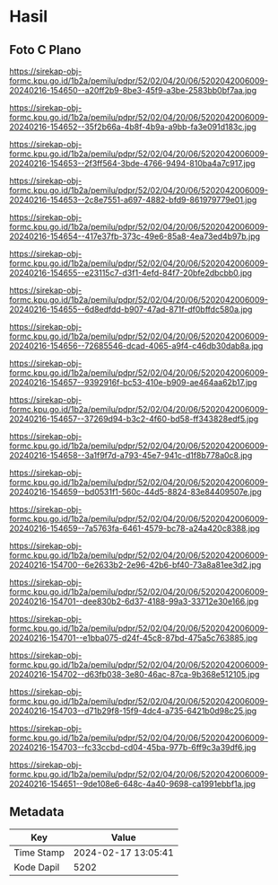# Hasil

## Foto C Plano

https://sirekap-obj-formc.kpu.go.id/1b2a/pemilu/pdpr/52/02/04/20/06/5202042006009-20240216-154650--a20ff2b9-8be3-45f9-a3be-2583bb0bf7aa.jpg

https://sirekap-obj-formc.kpu.go.id/1b2a/pemilu/pdpr/52/02/04/20/06/5202042006009-20240216-154652--35f2b66a-4b8f-4b9a-a9bb-fa3e091d183c.jpg

https://sirekap-obj-formc.kpu.go.id/1b2a/pemilu/pdpr/52/02/04/20/06/5202042006009-20240216-154653--2f3ff564-3bde-4766-9494-810ba4a7c917.jpg

https://sirekap-obj-formc.kpu.go.id/1b2a/pemilu/pdpr/52/02/04/20/06/5202042006009-20240216-154653--2c8e7551-a697-4882-bfd9-861979779e01.jpg

https://sirekap-obj-formc.kpu.go.id/1b2a/pemilu/pdpr/52/02/04/20/06/5202042006009-20240216-154654--417e37fb-373c-49e6-85a8-4ea73ed4b97b.jpg

https://sirekap-obj-formc.kpu.go.id/1b2a/pemilu/pdpr/52/02/04/20/06/5202042006009-20240216-154655--e23115c7-d3f1-4efd-84f7-20bfe2dbcbb0.jpg

https://sirekap-obj-formc.kpu.go.id/1b2a/pemilu/pdpr/52/02/04/20/06/5202042006009-20240216-154655--6d8edfdd-b907-47ad-871f-df0bffdc580a.jpg

https://sirekap-obj-formc.kpu.go.id/1b2a/pemilu/pdpr/52/02/04/20/06/5202042006009-20240216-154656--72685546-dcad-4065-a9f4-c46db30dab8a.jpg

https://sirekap-obj-formc.kpu.go.id/1b2a/pemilu/pdpr/52/02/04/20/06/5202042006009-20240216-154657--9392916f-bc53-410e-b909-ae464aa62b17.jpg

https://sirekap-obj-formc.kpu.go.id/1b2a/pemilu/pdpr/52/02/04/20/06/5202042006009-20240216-154657--37269d94-b3c2-4f60-bd58-ff343828edf5.jpg

https://sirekap-obj-formc.kpu.go.id/1b2a/pemilu/pdpr/52/02/04/20/06/5202042006009-20240216-154658--3a1f9f7d-a793-45e7-941c-d1f8b778a0c8.jpg

https://sirekap-obj-formc.kpu.go.id/1b2a/pemilu/pdpr/52/02/04/20/06/5202042006009-20240216-154659--bd0531f1-560c-44d5-8824-83e84409507e.jpg

https://sirekap-obj-formc.kpu.go.id/1b2a/pemilu/pdpr/52/02/04/20/06/5202042006009-20240216-154659--7a5763fa-6461-4579-bc78-a24a420c8388.jpg

https://sirekap-obj-formc.kpu.go.id/1b2a/pemilu/pdpr/52/02/04/20/06/5202042006009-20240216-154700--6e2633b2-2e96-42b6-bf40-73a8a81ee3d2.jpg

https://sirekap-obj-formc.kpu.go.id/1b2a/pemilu/pdpr/52/02/04/20/06/5202042006009-20240216-154701--dee830b2-6d37-4188-99a3-33712e30e166.jpg

https://sirekap-obj-formc.kpu.go.id/1b2a/pemilu/pdpr/52/02/04/20/06/5202042006009-20240216-154701--e1bba075-d24f-45c8-87bd-475a5c763885.jpg

https://sirekap-obj-formc.kpu.go.id/1b2a/pemilu/pdpr/52/02/04/20/06/5202042006009-20240216-154702--d63fb038-3e80-46ac-87ca-9b368e512105.jpg

https://sirekap-obj-formc.kpu.go.id/1b2a/pemilu/pdpr/52/02/04/20/06/5202042006009-20240216-154703--d71b29f8-15f9-4dc4-a735-6421b0d98c25.jpg

https://sirekap-obj-formc.kpu.go.id/1b2a/pemilu/pdpr/52/02/04/20/06/5202042006009-20240216-154703--fc33ccbd-cd04-45ba-977b-6ff9c3a39df6.jpg

https://sirekap-obj-formc.kpu.go.id/1b2a/pemilu/pdpr/52/02/04/20/06/5202042006009-20240216-154651--9de108e6-648c-4a40-9698-ca1991ebbf1a.jpg


## Metadata

| Key        | Value               |
| ---------- | ------------------- |
| Time Stamp | 2024-02-17 13:05:41 |
| Kode Dapil | 5202                |



